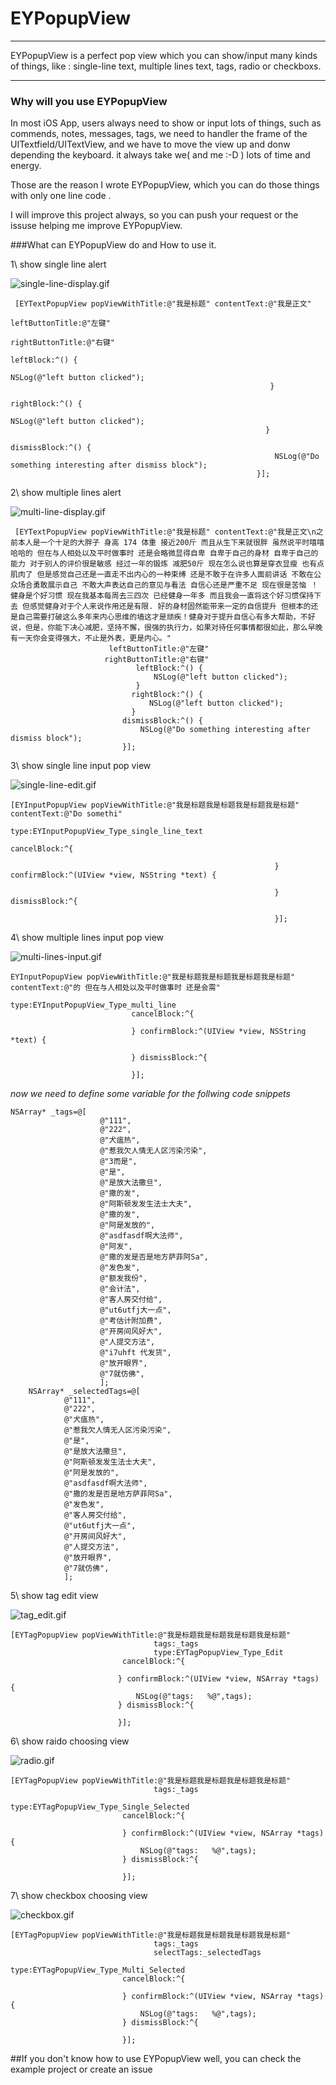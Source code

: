 # EYPopupView

------

EYPopupView is a perfect pop view which you can show/input many kinds of things, like : single-line text, multiple lines text, tags, radio or checkboxs.

---
### Why will you use EYPopupView

In most iOS App, users always need to show or input lots of things, such as commends, notes, messages, tags, we need to handler the frame of the UITextfield/UITextView, and we have to move the view up and donw depending the keyboard. it always take we( and me :-D ) lots of time and energy.

Those are the reason I wrote EYPopupView, which you can do those things with only one line code .

I will improve this project always, so you can push your request or the issuse helping me improve EYPopupView.


###What can EYPopupView do and How to use it.

1\ show single line alert

![single-line-display.gif](https://raw.githubusercontent.com/ygweric/EYPopupView/master/screenshots/single-line-display.gif)

```
 [EYTextPopupView popViewWithTitle:@"我是标题" contentText:@"我是正文"
                                                    leftButtonTitle:@"左键"
                                                    rightButtonTitle:@"右键"
                                                          leftBlock:^() {
                                                              NSLog(@"left button clicked");
                                                          }
                                                         rightBlock:^() {
                                                             NSLog(@"left button clicked");
                                                         }
                                                       dismissBlock:^() {
                                                           NSLog(@"Do something interesting after dismiss block");
                                                       }];
```

2\ show multiple lines alert

![multi-line-display.gif](https://raw.githubusercontent.com/ygweric/EYPopupView/master/screenshots/multi-line-display.gif)

```
 [EYTextPopupView popViewWithTitle:@"我是标题" contentText:@"我是正文\n之前本人是一个十足的大胖子 身高 174 体重 接近200斤 而且从生下来就很胖 虽然说平时嘻嘻哈哈的 但在与人相处以及平时做事时 还是会略微显得自卑 自卑于自己的身材 自卑于自己的能力 对于别人的评价很是敏感 经过一年的锻炼 减肥50斤 现在怎么说也算是穿衣显瘦 也有点肌肉了 但是感觉自己还是一直走不出内心的一种束缚 还是不敢于在许多人面前讲话 不敢在公众场合勇敢展示自己 不敢大声表达自己的意见与看法 自信心还是严重不足 现在很是苦恼 ！ 健身是个好习惯 现在我基本每周去三四次 已经健身一年多 而且我会一直将这个好习惯保持下去 但感觉健身对于个人来说作用还是有限. 好的身材固然能带来一定的自信提升 但根本的还是自己需要打破这么多年来内心思维的墙这才是顽疾！健身对于提升自信心有多大帮助，不好说，但是，你能下决心减肥，坚持不懈，很强的执行力，如果对待任何事情都很如此，那么早晚有一天你会变得强大，不止是外表，更是内心。"
                      leftButtonTitle:@"左键"
                     rightButtonTitle:@"右键"
                            leftBlock:^() {
                                NSLog(@"left button clicked");
                            }
                           rightBlock:^() {
                               NSLog(@"left button clicked");
                           }
                         dismissBlock:^() {
                             NSLog(@"Do something interesting after dismiss block");
                         }];
```
3\ show single line input pop view


![single-line-edit.gif](https://raw.githubusercontent.com/ygweric/EYPopupView/master/screenshots/single-line-edit.gif)

```
[EYInputPopupView popViewWithTitle:@"我是标题我是标题我是标题我是标题" contentText:@"Do somethi"
                                        type:EYInputPopupView_Type_single_line_text
                                                           cancelBlock:^{
                                                               
                                                           } confirmBlock:^(UIView *view, NSString *text) {
                                                               
                                                           } dismissBlock:^{
                                                               
                                                           }];
```

4\ show multiple lines input pop view


![multi-lines-input.gif](https://raw.githubusercontent.com/ygweric/EYPopupView/master/screenshots/multi-lines-input.gif)

```
EYInputPopupView popViewWithTitle:@"我是标题我是标题我是标题我是标题" contentText:@"的 但在与人相处以及平时做事时 还是会需"
                                  type:EYInputPopupView_Type_multi_line
                           cancelBlock:^{
                               
                           } confirmBlock:^(UIView *view, NSString *text) {
                               
                           } dismissBlock:^{
                               
                           }];
```
*now we need to define some variable for the follwing code snippets*
```
NSArray* _tags=@[
                    @"111",
                    @"222",
                    @"犬瘟热",
                    @"惹我欠人情无人区污染污染",
                    @"3而是",
                    @"是",
                    @"是放大法撒旦",
                    @"撒的发",
                    @"阿斯顿发发生法士大夫",
                    @"撒的发",
                    @"阿是发放的",
                    @"asdfasdf啊大法师",
                    @"阿发",
                    @"撒的发是否是地方萨菲阿Sa",
                    @"发色发",
                    @"额发我份",
                    @"会计法",
                    @"客人房交付给",
                    @"ut6utfj大一点",
                    @"考估计附加费",
                    @"开房间风好大",
                    @"人提交方法",
                    @"i7uhft 代发货",
                    @"放开眼界",
                    @"7就仿佛",
                    ];
    NSArray* _selectedTags=@[
            @"111",
            @"222",
            @"犬瘟热",
            @"惹我欠人情无人区污染污染",
            @"是",
            @"是放大法撒旦",
            @"阿斯顿发发生法士大夫",
            @"阿是发放的",
            @"asdfasdf啊大法师",
            @"撒的发是否是地方萨菲阿Sa",
            @"发色发",
            @"客人房交付给",
            @"ut6utfj大一点",
            @"开房间风好大",
            @"人提交方法",
            @"放开眼界",
            @"7就仿佛",
            ];
```


5\ show tag edit view


![tag_edit.gif](https://raw.githubusercontent.com/ygweric/EYPopupView/master/screenshots/tag_edit.gif)

```
[EYTagPopupView popViewWithTitle:@"我是标题我是标题我是标题我是标题"
                                tags:_tags
                                type:EYTagPopupView_Type_Edit
                         cancelBlock:^{
                            
                        } confirmBlock:^(UIView *view, NSArray *tags) {
                            NSLog(@"tags:   %@",tags);
                        } dismissBlock:^{
                            
                        }];
```

6\ show raido choosing view


![radio.gif](https://raw.githubusercontent.com/ygweric/EYPopupView/master/screenshots/radio.gif)

```
[EYTagPopupView popViewWithTitle:@"我是标题我是标题我是标题我是标题"
                                tags:_tags
                                type:EYTagPopupView_Type_Single_Selected
                         cancelBlock:^{
                             
                         } confirmBlock:^(UIView *view, NSArray *tags) {
                             NSLog(@"tags:   %@",tags);
                         } dismissBlock:^{
                             
                         }];
```
7\ show checkbox choosing view


![checkbox.gif](https://raw.githubusercontent.com/ygweric/EYPopupView/master/screenshots/checkbox.gif)

```
[EYTagPopupView popViewWithTitle:@"我是标题我是标题我是标题我是标题"
                                tags:_tags
                                selectTags:_selectedTags
                                type:EYTagPopupView_Type_Multi_Selected
                         cancelBlock:^{
                             
                         } confirmBlock:^(UIView *view, NSArray *tags) {
                             NSLog(@"tags:   %@",tags);
                         } dismissBlock:^{
                             
                         }];
```




##If you don't know how to use EYPopupView well, you can check the example project or create an issue
